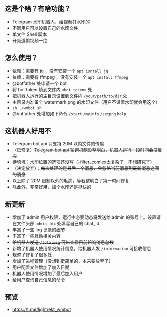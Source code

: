 ## 这是个啥？有啥功能？
- Telegram 水印机器人，给视频打水印的
- 不同用户可以设置自己的水印文件
- 单文件 Shell 脚本
- 开频道偷视频一绝

## 怎么使用？
- 依赖：需要有 jq ，没有安装一个 `apt isntall jq`
- 依赖：需要有 ffmpeg ，没有安装一个 `apt install ffmpeg`
- @botfather 处申请一个 bot
- 将 bot token 填到文件内 `<bot_token>` 处
- 把机器人运行的主目录设置到文件内 `/your/path/to/dir` 处
- 主目录内准备个 watermark.png 的水印文件（用户不设置水印就会用这个）
- `sh ./wmbot.sh`
- @botfather 处增加如下命令
`/start` `/myinfo` `/setpng` `help`

## 这机器人好用不
- Telegram bot api 只支持 20M 以内文件的传输
- （已修复）~~Telegram bot api 轮询机制没整明白，机器人运行一段时间会没反应~~
- 待填坑：水印位置的选项还没写（-filter_comlex太复杂了，不想研究了）
- （决定放弃）：~~每次处理的是最后一个消息，会忽略当前消息到最新消息之间的消息~~
- 以上除了 20M 限制以外的毛病，等我整明白了第一时间修复
- 除此外，非常好用，加个水印还是挺快的

## 新更新
- 增加了 admin 用户权限，运行中必要动态将发送给 admin 的账号上。设置请在文件头部 `admin_id=` 处填写自己的 chat_id
- 丰富了一些 log 记录的细节
- 丰富了一些互动相关内容
- ~~给机器人发送 `/totalmsg` 可以查看目前轮询消息总数~~
- 新增了机器人使用情况统计信息，给机器人发 `/information` 可接收信息
- 规整了修复了很多处
- 增加了进程管理（没想到挺简单的，本来要放弃了）
- 用户配置文件增加了加入日期
- 机器人使用情况增加了最后加入用户
- 给用户查询自己信息的命令

## 预览
- https://t.me/lightrekt_wmbot
